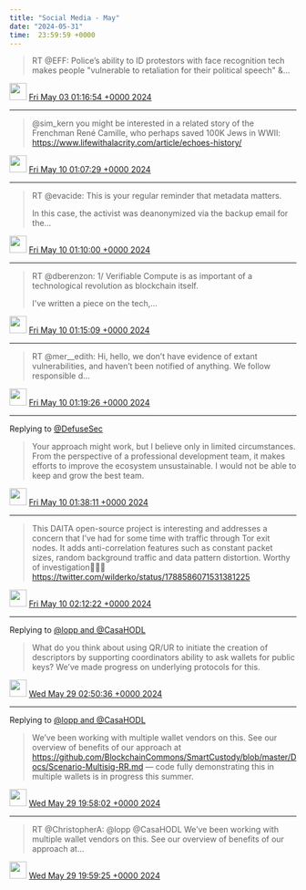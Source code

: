```yaml
---
title: "Social Media - May"
date: "2024-05-31"
time:  23:59:59 +0000
---
```


> RT @EFF: Police’s ability to ID protestors with face recognition tech makes people "vulnerable to retaliation for their political speech" &amp;…

<img src="{{ site.url }}{{ site.baseurl }}/assets/images/media/tweet.ico" width="30" /> [Fri May 03 01:16:54 +0000 2024](https://twitter.com/ChristopherA/status/1786203244144042168)

----

> @sim_kern you might be interested in a related story of the Frenchman René Camille, who perhaps saved 100K Jews in WWII: https://www.lifewithalacrity.com/article/echoes-history/

<img src="{{ site.url }}{{ site.baseurl }}/assets/images/media/tweet.ico" width="30" /> [Fri May 10 01:07:29 +0000 2024](https://twitter.com/ChristopherA/status/1788737589467648260)

----

> RT @evacide: This is your regular reminder that metadata matters.  
>   
> In this case, the activist was deanonymized via the backup email for the…

<img src="{{ site.url }}{{ site.baseurl }}/assets/images/media/tweet.ico" width="30" /> [Fri May 10 01:10:00 +0000 2024](https://twitter.com/ChristopherA/status/1788738225596686605)

----

> RT @dberenzon: 1/ Verifiable Compute is as important of a technological revolution as blockchain itself.  
>   
> I've written a piece on the tech,…

<img src="{{ site.url }}{{ site.baseurl }}/assets/images/media/tweet.ico" width="30" /> [Fri May 10 01:15:09 +0000 2024](https://twitter.com/ChristopherA/status/1788739521414418629)

----

> RT @mer__edith: Hi, hello, we don’t have evidence of extant vulnerabilities, and haven’t been notified of anything. We follow responsible d…

<img src="{{ site.url }}{{ site.baseurl }}/assets/images/media/tweet.ico" width="30" /> [Fri May 10 01:19:26 +0000 2024](https://twitter.com/ChristopherA/status/1788740598943601093)

----

Replying to [@DefuseSec](https://twitter.com/DefuseSec/status/1788440971405152442)

> Your approach might work, but I believe only in limited circumstances. From the perspective of a professional development team, it makes efforts to improve the ecosystem unsustainable. I would not be able to keep and grow the best team.

<img src="{{ site.url }}{{ site.baseurl }}/assets/images/media/tweet.ico" width="30" /> [Fri May 10 01:38:11 +0000 2024](https://twitter.com/ChristopherA/status/1788745318420652113)

----

> This DAITA open-source project is interesting and addresses a concern that I’ve had for some time with traffic through Tor exit nodes. It adds anti-correlation features such as constant packet sizes, random background traffic and data pattern distortion. Worthy of investigation🕵🏻‍♂️ https://twitter.com/wilderko/status/1788586071531381225

<img src="{{ site.url }}{{ site.baseurl }}/assets/images/media/tweet.ico" width="30" /> [Fri May 10 02:12:22 +0000 2024](https://twitter.com/ChristopherA/status/1788753917477867921)

----

Replying to [@lopp and @CasaHODL](https://twitter.com/lopp/status/1795435913520308463)

> What do you think about using QR/UR to initiate the creation of descriptors by supporting coordinators ability to ask wallets for public keys? We’ve made progress on underlying protocols for this.

<img src="{{ site.url }}{{ site.baseurl }}/assets/images/media/tweet.ico" width="30" /> [Wed May 29 02:50:36 +0000 2024](https://twitter.com/ChristopherA/status/1795648910175903948)

----

Replying to [@lopp and @CasaHODL](https://twitter.com/lopp/status/1795748624233877819)

> We’ve been working with multiple wallet vendors on this. See our overview of benefits of our approach at https://github.com/BlockchainCommons/SmartCustody/blob/master/Docs/Scenario-Multisig-RR.md — code fully demonstrating this in multiple wallets is in progress this summer.

<img src="{{ site.url }}{{ site.baseurl }}/assets/images/media/tweet.ico" width="30" /> [Wed May 29 19:58:02 +0000 2024](https://twitter.com/ChristopherA/status/1795907471841915207)

----

> RT @ChristopherA: @lopp @CasaHODL We’ve been working with multiple wallet vendors on this. See our overview of benefits of our approach at…

<img src="{{ site.url }}{{ site.baseurl }}/assets/images/media/tweet.ico" width="30" /> [Wed May 29 19:59:25 +0000 2024](https://twitter.com/ChristopherA/status/1795907820778647991)